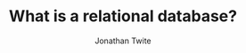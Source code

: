 ---
title: What is a relational database?
description: >-
    The SQL at the Dentist Guide:: What is a relational database?  A guide to what a relational database is and why we may want one.
author: Jonathan Twite
createdAt: 2021-05-17
---